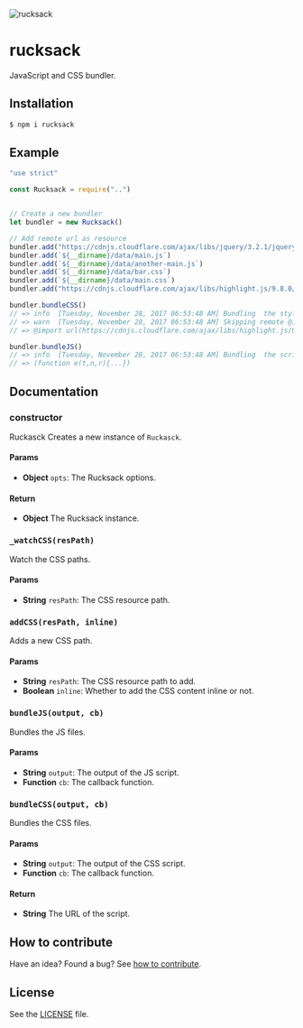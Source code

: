 













![rucksack](http://i.imgur.com/hSPcrjC.png)




# rucksack

JavaScript and CSS bundler.




## Installation

```sh
$ npm i rucksack
```









## Example






```js
"use strict"

const Rucksack = require("..")


// Create a new bundler
let bundler = new Rucksack()

// Add remote url as resource
bundler.add("https://cdnjs.cloudflare.com/ajax/libs/jquery/3.2.1/jquery.js")
bundler.add(`${__dirname}/data/main.js`)
bundler.add(`${__dirname}/data/another-main.js`)
bundler.add(`${__dirname}/data/bar.css`)
bundler.add(`${__dirname}/data/main.css`)
bundler.add("https://cdnjs.cloudflare.com/ajax/libs/highlight.js/9.8.0/styles/default.min.css")

bundler.bundleCSS()
// => info  [Tuesday, November 28, 2017 06:53:48 AM] Bundling  the styles.
// => warn  [Tuesday, November 28, 2017 06:53:48 AM] Skipping remote @import of "https://cdnjs.cloudflare.com/ajax/libs/highlight.js/9.8.0/styles/default.min.css" as resource is not allowed.
// => @import url(https://cdnjs.cloudflare.com/ajax/libs/highlight.js/9.8.0/styles/default.min.css);strong{color:#000}strong{color:#ff0}body{background:#fff;-webkit-transform:translate(10px);transform:translate(10px)}

bundler.bundleJS()
// => info  [Tuesday, November 28, 2017 06:53:48 AM] Bundling  the scripts.
// => (function e(t,n,r){...})

```






## Documentation





### constructor

Ruckasck
Creates a new instance of `Ruckasck`.

#### Params
- **Object** `opts`: The Rucksack options.

#### Return
- **Object** The Rucksack instance.

### `_watchCSS(resPath)`
Watch the CSS paths.

#### Params
- **String** `resPath`: The CSS resource path.

### `addCSS(resPath, inline)`
Adds a new CSS path.

#### Params
- **String** `resPath`: The CSS resource path to add.
- **Boolean** `inline`: Whether to add the CSS content inline or not.

### `bundleJS(output, cb)`
Bundles the JS files.

#### Params
- **String** `output`: The output of the JS script.
- **Function** `cb`: The callback function.

### `bundleCSS(output, cb)`
Bundles the CSS files.

#### Params
- **String** `output`: The output of the CSS script.
- **Function** `cb`: The callback function.

#### Return
- **String** The URL of the script.






## How to contribute
Have an idea? Found a bug? See [how to contribute][contributing].



## License
See the [LICENSE][license] file.


[license]: /LICENSE
[contributing]: /CONTRIBUTING.md
[docs]: /DOCUMENTATION.md
